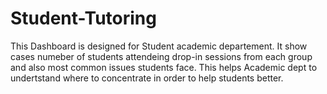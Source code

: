# Student-Tutoring

This Dashboard is designed for Student academic departement. It show cases numeber of students attendeing drop-in sessions from each group and also most common issues students face.
This helps Academic dept to undertstand where to concentrate in order to help students better.

